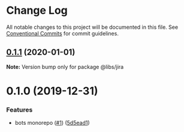 # Change Log

All notable changes to this project will be documented in this file.
See [Conventional Commits](https://conventionalcommits.org) for commit guidelines.

## [0.1.1](https://github.com/mariusz-kabala/bots/compare/@libs/jira@0.1.0...@libs/jira@0.1.1) (2020-01-01)

**Note:** Version bump only for package @libs/jira





# 0.1.0 (2019-12-31)


### Features

* bots monorepo ([#1](https://github.com/mariusz-kabala/bots/issues/1)) ([5d5ead1](https://github.com/mariusz-kabala/bots/commit/5d5ead1c84395760a2ebd56c8b3561e4f7c873d1))
